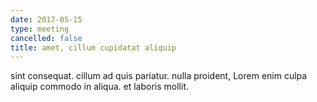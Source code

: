```yaml
---
date: 2017-05-15
type: meeting
cancelled: false
title: amet, cillum cupidatat aliquip
---
```

sint consequat. cillum ad quis pariatur. nulla proident, Lorem enim culpa aliquip commodo in aliqua. et laboris mollit.